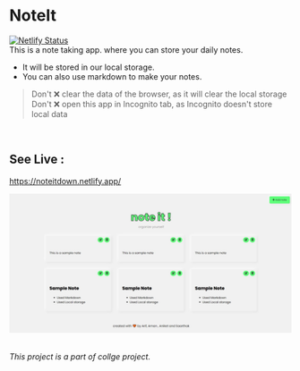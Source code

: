 # NoteIt
[![Netlify Status](https://api.netlify.com/api/v1/badges/81ded2fc-db61-4d2b-a642-d2fe9172e1dd/deploy-status)](https://app.netlify.com/sites/noteitdown/deploys)
<br>
This is a note taking app. where you can store your daily notes. 
- It will be stored in our local storage.
- You can also use markdown to make your notes.
> Don't ❌ clear the data of the browser, as it will clear the local storage
> Don't ❌ open this app in Incognito tab, as Incognito doesn't store local data
<br>

## See Live :
https://noteitdown.netlify.app/

![Live Demo](https://github.com/arifimran5/noteit/blob/main/assets/live-demo.jpg)

<br>
<em>This project is a part of collge project. </em>
